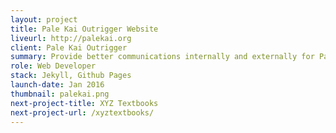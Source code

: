 ```yaml
---
layout: project
title: Pale Kai Outrigger Website
liveurl: http://palekai.org
client: Pale Kai Outrigger
summary: Provide better communications internally and externally for Pale Kai Outrigger.
role: Web Developer
stack: Jekyll, Github Pages
launch-date: Jan 2016
thumbnail: palekai.png
next-project-title: XYZ Textbooks
next-project-url: /xyztextbooks/
---
```


